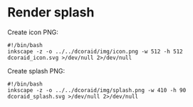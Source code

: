 # Render splash

Create icon PNG:
```
#!/bin/bash
inkscape -z -o ../../dcoraid/img/icon.png -w 512 -h 512 dcoraid_icon.svg >/dev/null 2>/dev/null

```


Create splash PNG:
```
#!/bin/bash
inkscape -z -o ../../dcoraid/img/splash.png -w 410 -h 90 dcoraid_splash.svg >/dev/null 2>/dev/null

```
